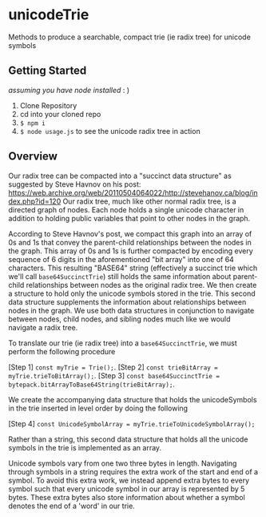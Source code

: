 # unicodeTrie
Methods to produce a searchable, compact trie (ie radix tree) for unicode symbols

## Getting Started
_assuming you have node installed_ : )

1) Clone Repository
2) cd into your cloned repo
3) `$ npm i`
4) `$ node usage.js` to see the unicode radix tree in action


## Overview

Our radix tree can be compacted into a "succinct data structure" as suggested by Steve Havnov on his post: https://web.archive.org/web/20110504064022/http://stevehanov.ca/blog/index.php?id=120 Our radix tree, much like other normal radix tree, is a directed graph of nodes. Each node holds a single unicode character in addition to holding public variables that point to other nodes in the graph.

According to Steve Havnov's post, we compact this graph into an array of 0s and 1s that convey the parent-child relationships between the nodes in the graph. This array of 0s and 1s is further compacted by encoding every sequence of 6 digits in the aforementioned "bit array" into one of 64 characters. This resulting "BASE64" string (effectively a succinct trie which we'll call `base64SuccinctTrie`) still holds the same information about parent-child relationships between nodes as the original radix tree. We then create a structure to hold only the unicode symbols stored in the trie. This second data structure supplements the information about relationships between nodes in the graph. We use both data structures in conjunction to navigate between nodes, child nodes, and sibling nodes much like we would navigate a radix tree.


To translate our trie (ie radix tree) into a `base64SuccinctTrie`, we must perform the following procedure

[Step 1] `const myTrie = Trie();`.
[Step 2] `const trieBitArray = myTrie.trieToBitArray();`.
[Step 3] `const base64SuccinctTrie = bytepack.bitArrayToBase64String(trieBitArray);`.

We create the accompanying data structure that holds the unicodeSymbols in the trie inserted in level order by doing the following

[Step 4] `const UnicodeSymbolArray = myTrie.trieToUnicodeSymbolArray();`

Rather than a string, this second data structure that holds all the unicode symbols in the trie is implemented as an array.

Unicode symbols vary from one two three bytes in length. Navigating through symbols in a string requires the extra work of the start and end of a symbol. To avoid this extra work, we instead append extra bytes to every symbol such that every unicode symbol in our array is represented by 5 bytes. These extra bytes also store information about whether a symbol denotes the end of a 'word' in our trie.
